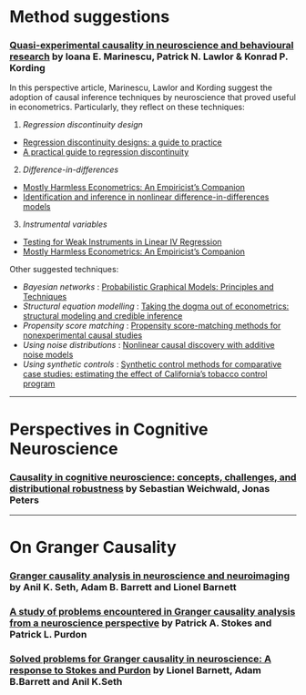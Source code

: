 # Method suggestions

### [Quasi-experimental causality in neuroscience and behavioural research](https://www.nature.com/articles/s41562-018-0466-5) by **Ioana E. Marinescu, Patrick N. Lawlor & Konrad P. Kording**

In this perspective article, Marinescu, Lawlor and Kording suggest the adoption of causal inference techniques by neuroscience that proved useful in econometrics. Particularly, they reflect on these techniques:

1. _Regression discontinuity design_
* [Regression discontinuity designs: a guide to practice](https://www.sciencedirect.com/science/article/pii/S0304407607001091?casa_token=RElBf9DR82gAAAAA:Nzhc3c9K0-VNw9UW8AFKNsUusGDLYk27RAQwa5_R-JHD-TA0oahlgJ9bdMuV8cRqPQ45I3CG7g)
* [A practical guide to regression discontinuity](https://www.mdrc.org/publication/practical-guide-regression-discontinuity)

2. _Difference-in-differences_
* [Mostly Harmless Econometrics: An Empiricist’s Companion](https://1lib.in/book/904920/4505a2)
* [Identification and inference in nonlinear difference-in-differences models](https://www.nber.org/system/files/working_papers/t0280/t0280.pdf)

3. _Instrumental variables_
* [Testing for Weak Instruments in Linear IV Regression](https://www.nber.org/system/files/working_papers/t0284/t0284.pdf)
* [Mostly Harmless Econometrics: An Empiricist’s Companion](https://1lib.in/book/904920/4505a2)

Other suggested techniques:
* _Bayesian networks_ : [Probabilistic Graphical Models: Principles and Techniques](https://1lib.in/book/1317364/b03608)
* _Structural equation modelling_ : [Taking the dogma out of econometrics: structural modeling and credible inference](https://www.aeaweb.org/articles?id=10.1257/jep.24.2.69)
* _Propensity score matching_ : [Propensity score-matching methods for nonexperimental causal studies](https://www.nber.org/system/files/working_papers/w6829/w6829.pdf)
* _Using noise distributions_ : [Nonlinear causal discovery with additive noise models](https://papers.nips.cc/paper/2008/file/f7664060cc52bc6f3d620bcedc94a4b6-Paper.pdf)
* _Using synthetic controls_ : [Synthetic control methods for comparative case studies: estimating the effect of California’s tobacco control program](https://www.nber.org/system/files/working_papers/w12831/w12831.pdf)

* * *

# Perspectives in Cognitive Neuroscience

### [Causality in cognitive neuroscience: concepts, challenges, and distributional robustness]() by Sebastian Weichwald, Jonas Peters

* * *

# On Granger Causality

### [Granger causality analysis in neuroscience and neuroimaging](https://www.jneurosci.org/content/35/8/3293?utm_source=TrendMD&utm_medium=cpc&utm_campaign=JNeurosci_TrendMD_1) by **Anil K. Seth, Adam B. Barrett and Lionel Barnett**

### [A study of problems encountered in Granger causality analysis from a neuroscience perspective](https://www.pnas.org/content/114/34/E7063?etoc=) by **Patrick A. Stokes and Patrick L. Purdon**

### [Solved problems for Granger causality in neuroscience: A response to Stokes and Purdon](https://www.sciencedirect.com/science/article/pii/S1053811918304932?casa_token=jG1OVWoDfN0AAAAA:LYdojtFljrDLLVVE_mVsyIOzTyA5X5TDlYDwTeFY9Yx_qGTQ7-VXqmzMHh6FO1F4uFztHOG9vQ) by **Lionel Barnett, Adam B.Barrett and Anil K.Seth**


